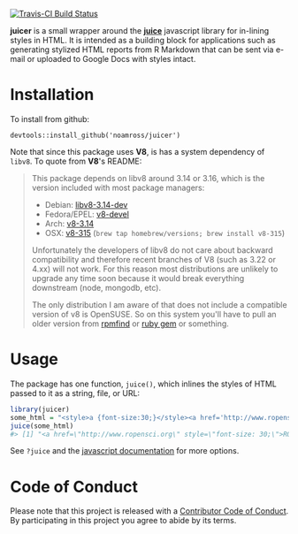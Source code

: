 <!-- README.md is generated from README.Rmd. Please edit that file -->
[![Travis-CI Build Status](https://travis-ci.org/noamross/juicer.svg?branch=master)](https://travis-ci.org/noamross/juicer)

**juicer** is a small wrapper around the **[juice](https://github.com/Automattic/juice)** javascript library for in-lining styles in HTML. It is intended as a building block for applications such as generating stylized HTML reports from R Markdown that can be sent via e-mail or uploaded to Google Docs with styles intact.

Installation
============

To install from github:

    devtools::install_github('noamross/juicer')

Note that since this package uses **V8**, is has a system dependency of `libv8`. To quote from **V8**'s README:

> This package depends on libv8 around 3.14 or 3.16, which is the version included with most package managers:
>
> -   Debian: [libv8-3.14-dev](https://packages.debian.org/sid/libv8-3.14-dev)
> -   Fedora/EPEL: [v8-devel](https://apps.fedoraproject.org/packages/v8-devel)
> -   Arch: [v8-3.14](https://aur.archlinux.org/packages/v8-3.14/)
> -   OSX: [v8-315](https://github.com/Homebrew/homebrew-versions/blob/master/v8-315.rb) (`brew tap homebrew/versions; brew install v8-315`)
>
> Unfortunately the developers of libv8 do not care about backward compatibility and therefore recent branches of V8 (such as 3.22 or 4.xx) will not work. For this reason most distributions are unlikely to upgrade any time soon because it would break everything downstream (node, mongodb, etc).
>
> The only distribution I am aware of that does not include a compatible version of v8 is OpenSUSE. So on this system you'll have to pull an older version from [rpmfind](http://www.rpmfind.net/linux/rpm2html/search.php?query=v8&system=opensuse) or [ruby gem](https://rubygems.org/gems/libv8/versions/3.16.14.7) or something.

Usage
=====

The package has one function, `juice()`, which inlines the styles of HTML passed to it as a string, file, or URL:

``` r
library(juicer)
some_html = "<style>a {font-size:30;}</style><a href='http://www.ropensci.org'>ROpenSci</a>"
juice(some_html)
#> [1] "<a href=\"http://www.ropensci.org\" style=\"font-size: 30;\">ROpenSci</a>"
```

See `?juice` and the [javascript documentation](https://github.com/Automattic/juice) for more options.

Code of Conduct
===============

Please note that this project is released with a [Contributor Code of Conduct](CONDUCT.md). By participating in this project you agree to abide by its terms.
